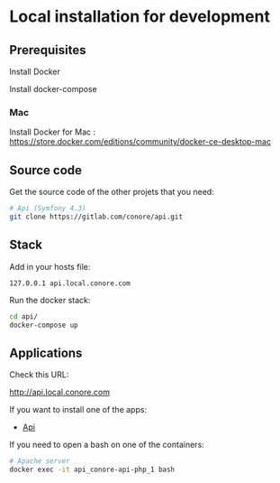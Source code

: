 # Local installation for development

## Prerequisites

Install Docker

Install docker-compose

### Mac

Install Docker for Mac : https://store.docker.com/editions/community/docker-ce-desktop-mac

## Source code

Get the source code of the other projets that you need:

```bash
# Api (Symfony 4.3)
git clone https://gitlab.com/conore/api.git
```

## Stack

Add in your hosts file:

```
127.0.0.1 api.local.conore.com
```

Run the docker stack:

```bash
cd api/
docker-compose up
```

## Applications

Check this URL:

http://api.local.conore.com

If you want to install one of the apps:

- [Api](https://github.com/QuentG/Conore-api/)

If you need to open a bash on one of the containers:

```bash
# Apache server
docker exec -it api_conore-api-php_1 bash
```
